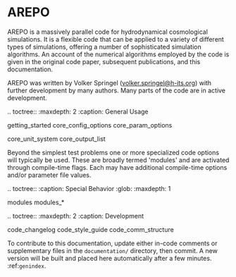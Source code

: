 
AREPO
=====

AREPO is a massively parallel code for hydrodynamical cosmological simulations. It is a 
flexible code that can be applied to a variety of different types of simulations, offering 
a number of sophisticated simulation algorithms. An account of the numerical algorithms 
employed by the code is given in the original code paper, subsequent publications, and this 
documentation.

AREPO was written by Volker Springel (volker.springel@h-its.org) with further development 
by many authors. Many parts of the code are in active development.


.. toctree::
   :maxdepth: 2
   :caption: General Usage

   getting_started
   core_config_options
   core_param_options

   core_unit_system
   core_output_list


Beyond the simplest test problems one or more specialized code options will typically be used. 
These are broadly termed 'modules' and are activated through compile-time flags. Each may have 
additional compile-time options and/or parameter file values.

.. toctree::
   :caption: Special Behavior
   :glob:
   :maxdepth: 1

   modules
   modules_*


.. toctree::
   :maxdepth: 2
   :caption: Development

   code_changelog
   code_style_guide
   code_comm_structure


To contribute to this documentation, update either in-code comments or supplementary files in 
the ``documentation/`` directory, then commit. A new version will be built and placed here 
automatically after a few minutes. :ref:`genindex`.
